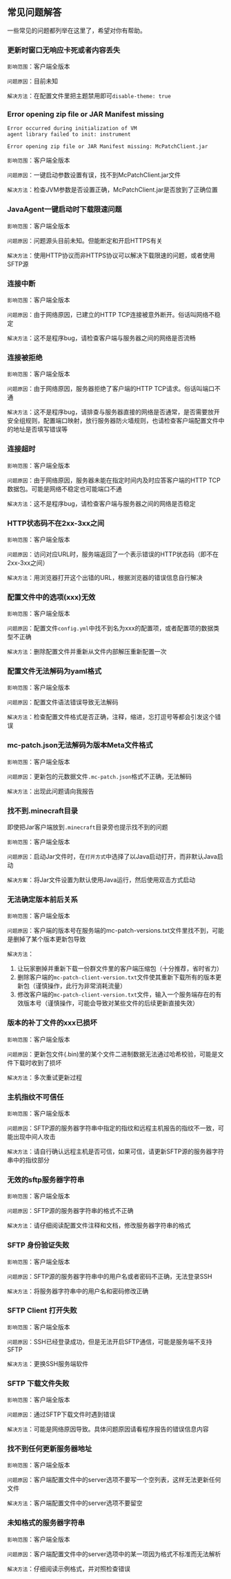 ## 常见问题解答

一些常见的问题都列举在这里了，希望对你有帮助。 

### 更新时窗口无响应卡死或者内容丢失

`影响范围`：客户端全版本

`问题原因`：目前未知

`解决方法`：在配置文件里把主题禁用即可`disable-theme: true`

### Error opening zip file or JAR Manifest missing

```
Error occurred during initialization of VM
agent library failed to init: instrument

Error opening zip file or JAR Manifest missing: McPatchClient.jar
```

`影响范围`：客户端全版本

`问题原因`：一键启动参数设置有误，找不到McPatchClient.jar文件

`解决方法`：检查JVM参数是否设置正确，McPatchClient.jar是否放到了正确位置

### JavaAgent一键启动时下载限速问题

`影响范围`：客户端全版本

`问题原因`：问题源头目前未知。但能断定和开启HTTPS有关

`解决方法`：使用HTTP协议而非HTTPS协议可以解决下载限速的问题，或者使用SFTP源

### 连接中断

`影响范围`：客户端全版本

`问题原因`：由于网络原因，已建立的HTTP TCP连接被意外断开。俗话叫网络不稳定

`解决方法`：这不是程序bug，请检查客户端与服务器之间的网络是否流畅

### 连接被拒绝

`影响范围`：客户端全版本

`问题原因`：由于网络原因，服务器拒绝了客户端的HTTP TCP请求。俗话叫端口不通

`解决方法`：这不是程序bug，请排查与服务器直接的网络是否通常，是否需要放开安全组规则，配置端口映射，放行服务器防火墙规则，也请检查客户端配置文件中的地址是否填写错误等

### 连接超时

`影响范围`：客户端全版本

`问题原因`：由于网络原因，服务器未能在指定时间内及时应答客户端的HTTP TCP数据包。可能是网络不稳定也可能端口不通

`解决方法`：这不是程序bug，请检查客户端与服务器之间的网络是否稳定

### HTTP状态码不在2xx-3xx之间

`影响范围`：客户端全版本

`问题原因`：访问对应URL时，服务端返回了一个表示错误的HTTP状态码（即不在2xx-3xx之间）

`解决方法`：用浏览器打开这个出错的URL，根据浏览器的错误信息自行解决

### 配置文件中的选项(xxx)无效

`影响范围`：客户端全版本

`问题原因`：配置文件`config.yml`中找不到名为xxx的配置项，或者配置项的数据类型不正确

`解决方法`：删除配置文件并重新从文件内部解压重新配置一次

### 配置文件无法解码为yaml格式

`影响范围`：客户端全版本

`问题原因`：配置文件语法错误导致无法解码

`解决方法`：检查配置文件格式是否正确，注释，缩进，忘打逗号等都会引发这个错误

### mc-patch.json无法解码为版本Meta文件格式

`影响范围`：客户端全版本

`问题原因`：更新包的元数据文件`.mc-patch.json`格式不正确，无法解码

`解决方法`：出现此问题请向我报告

### 找不到.minecraft目录

即使把Jar客户端放到`.minecraft`目录旁也提示找不到的问题

`影响范围`：客户端全版本

`问题原因`：启动Jar文件时，在`打开方式`中选择了以Java启动打开，而非默认Java启动

`解决方案`：将Jar文件设置为默认使用Java运行，然后使用双击方式启动

### 无法确定版本前后关系

`影响范围`：客户端全版本

`问题原因`：客户端的版本号在服务端的mc-patch-versions.txt文件里找不到，可能是删掉了某个版本更新包导致

`解决方法`：

1. 让玩家删掉并重新下载一份群文件里的客户端压缩包（十分推荐，省时省力）
2. 删除客户端的`mc-patch-client-version.txt`文件使其重新下载所有的版本更新包（谨慎操作，此行为非常消耗流量）
3. 修改客户端的`mc-patch-client-version.txt`文件，输入一个服务端存在的有效版本号（谨慎操作，可能会导致对某些文件的后续更新直接失效）

### 版本的补丁文件的xxx已损坏

`影响范围`：客户端全版本

`问题原因`：更新包文件(.bin)里的某个文件二进制数据无法通过哈希校验，可能是文件下载时收到了损坏

`解决方法`：多次重试更新过程

### 主机指纹不可信任

`影响范围`：客户端全版本

`问题原因`：SFTP源的服务器字符串中指定的指纹和远程主机报告的指纹不一致，可能出现中间人攻击

`解决方法`：请自行确认远程主机是否可信，如果可信，请更新SFTP源的服务器字符串中的指纹部分

### 无效的sftp服务器字符串

`影响范围`：客户端全版本

`问题原因`：SFTP源的服务器字符串的格式不正确

`解决方法`：请仔细阅读配置文件注释和文档，修改服务器字符串的格式

### SFTP 身份验证失败

`影响范围`：客户端全版本

`问题原因`：SFTP源的服务器字符串中的用户名或者密码不正确，无法登录SSH

`解决方法`：将服务器字符串中的用户名和密码修改正确

### SFTP Client 打开失败

`影响范围`：客户端全版本

`问题原因`：SSH已经登录成功，但是无法开启SFTP通信，可能是服务端不支持SFTP

`解决方法`：更换SSH服务端软件

### SFTP 下载文件失败

`影响范围`：客户端全版本

`问题原因`：通过SFTP下载文件时遇到错误

`解决方法`：可能是网络原因导致。具体问题原因请看程序报告的错误信息内容

### 找不到任何更新服务器地址

`影响范围`：客户端全版本

`问题原因`：客户端配置文件中的server选项不要写一个空列表，这样无法更新任何文件

`解决方法`：客户端配置文件中的server选项不要留空

### 未知格式的服务器字符串

`影响范围`：客户端全版本

`问题原因`：客户端配置文件中的server选项中的某一项因为格式不标准而无法解析

`解决方法`：仔细阅读示例格式，并对照检查错误
